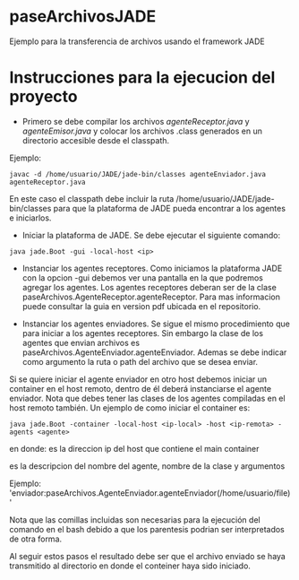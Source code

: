 paseArchivosJADE
================

Ejemplo para la transferencia de  archivos usando el framework JADE

Instrucciones para la ejecucion del proyecto
============================================

*    Primero se debe compilar los archivos *agenteReceptor.java* y *agenteEmisor.java*
 y colocar los archivos .class generados en un directorio accesible desde el classpath. 

Ejemplo:

    javac -d /home/usuario/JADE/jade-bin/classes agenteEnviador.java agenteReceptor.java

En este caso el classpath debe incluir la ruta /home/usuario/JADE/jade-bin/classes
para que la plataforma de JADE pueda encontrar a los agentes e iniciarlos. 

*    Iniciar la plataforma de JADE. Se debe ejecutar el siguiente comando:

    java jade.Boot -gui -local-host <ip> 
 

*    Instanciar los agentes receptores. Como iniciamos la plataforma JADE con
la opcion -gui debemos ver una pantalla en la que podremos agregar los agentes.
Los agentes receptores deberan ser de la clase paseArchivos.AgenteReceptor.agenteReceptor.
Para mas informacion puede consultar la guia en version pdf ubicada en el repositorio.

*    Instanciar los agentes enviadores. Se sigue el mismo procedimiento que para iniciar
a los agentes receptores. Sin embargo la clase de los agentes que envian archivos 
es paseArchivos.AgenteEnviador.agenteEnviador. Ademas se debe indicar como argumento la
ruta o path del archivo que se desea enviar.

Si se quiere iniciar el agente enviador en otro host debemos iniciar un container en el
host remoto, dentro de él deberá instanciarse el agente enviador. Nota que debes tener 
las clases de los agentes compiladas en el host remoto también.
Un ejemplo de como iniciar el container es:

    java jade.Boot -container -local-host <ip-local> -host <ip-remota> -agents <agente>

en donde:
 <ip-remota> es la direccion ip del host que contiene el main container

 <agente> es la descripcion del nombre del agente, nombre de la clase y argumentos 

 Ejemplo: 'enviador:paseArchivos.AgenteEnviador.agenteEnviador(/home/usuario/file)'

Nota que las comillas incluidas son necesarias para la ejecución del comando en el bash
debido a que los parentesis podrian ser interpretados de otra forma.  

Al seguir estos pasos el resultado debe ser que el archivo enviado se haya transmitido 
al directorio en donde el conteiner haya sido iniciado.   
